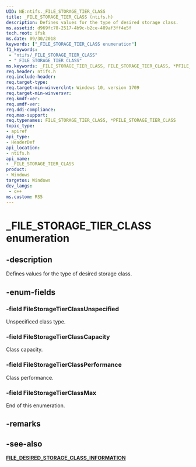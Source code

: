 ```yaml
---
UID: NE:ntifs._FILE_STORAGE_TIER_CLASS
title: _FILE_STORAGE_TIER_CLASS (ntifs.h)
description: Defines values for the type of desired storage class.
ms.assetid: d969fc78-2517-4b9c-b2ce-489af3ff4e5f
tech.root: ifsk
ms.date: 09/30/2018
keywords: ["_FILE_STORAGE_TIER_CLASS enumeration"]
f1_keywords:
 - "ntifs/_FILE_STORAGE_TIER_CLASS"
 - "_FILE_STORAGE_TIER_CLASS"
ms.keywords: _FILE_STORAGE_TIER_CLASS, FILE_STORAGE_TIER_CLASS, *PFILE_STORAGE_TIER_CLASS, 
req.header: ntifs.h
req.include-header:
req.target-type:
req.target-min-winverclnt: Windows 10, version 1709
req.target-min-winversvr:
req.kmdf-ver:
req.umdf-ver:
req.ddi-compliance:
req.max-support:
req.typenames: FILE_STORAGE_TIER_CLASS, *PFILE_STORAGE_TIER_CLASS
topic_type: 
- apiref
api_type: 
- HeaderDef
api_location: 
- ntifs.h
api_name: 
- _FILE_STORAGE_TIER_CLASS
product:
- Windows
targetos: Windows
dev_langs:
 - c++
ms.custom: RS5
---
```


# _FILE_STORAGE_TIER_CLASS enumeration

## -description
Defines values for the type of desired storage class.

## -enum-fields

### -field FileStorageTierClassUnspecified 
Unspecificed class type.

### -field FileStorageTierClassCapacity 
Class capacity.

### -field FileStorageTierClassPerformance 
Class performance.

### -field FileStorageTierClassMax 
End of this enumeration.

## -remarks

## -see-also

[**FILE_DESIRED_STORAGE_CLASS_INFORMATION**](ns-ntifs-_file_desired_storage_class_information.md)
